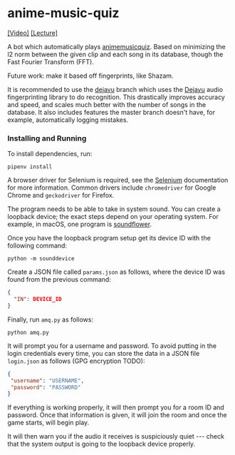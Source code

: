 # anime-music-quiz

[[Video]](https://www.youtube.com/watch?v=7fUicc_lIGA)
[[Lecture]](https://stephen-huan.github.io/assets/pdfs/cs-lectures/computer-vision/convolution/handout.pdf#page=48)

A bot which automatically plays [animemusicquiz](https://animemusicquiz.com/).
Based on minimizing the l2 norm between the given clip and each
song in its database, though the Fast Fourier Transform (FFT).

Future work: make it based off fingerprints, like Shazam.

It is recommended to use the [dejavu](
https://github.com/stephen-huan/anime-music-quiz/tree/dejavu) branch which uses
the [Dejavu](https://github.com/worldveil/dejavu) audio fingerprinting library
to do recognition. This drastically improves accuracy and speed, and scales
much better with the number of songs in the database. It also includes features
the master branch doesn't have, for example, automatically logging mistakes.

### Installing and Running

To install dependencies, run:
```shell
pipenv install
```

A browser driver for Selenium is required, see the [Selenium](
https://selenium-python.readthedocs.io/installation.html#drivers)
documentation for more information. Common drivers include `chromedriver`
for Google Chrome and `geckodriver` for Firefox.

The program needs to be able to take in system sound. You can create a loopback
device; the exact steps depend on your operating system. For example, in macOS,
one program is [soundflower](https://rogueamoeba.com/freebies/soundflower/).

Once you have the loopback program setup get
its device ID with the following command:
```shell
python -m sounddevice
```

Create a JSON file called `params.json` as follows,
where the device ID was found from the previous command:
```json
{
  "IN": DEVICE_ID
}
```

Finally, run `amq.py` as follows:
```shell
python amq.py
```

It will prompt you for a username and password. To avoid putting
in the login credentials every time, you can store the data
in a JSON file `login.json` as follows (GPG encryption TODO):
```json
{
 "username": "USERNAME",
 "password": "PASSWORD"
}
```

If everything is working properly, it will then prompt you for
a room ID and password. Once that information is given, it
will join the room and once the game starts, will begin play.

It will then warn you if the audio it receives is suspiciously quiet ---
check that the system output is going to the loopback device properly.

